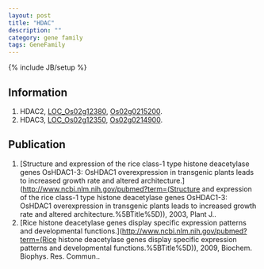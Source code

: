 ```yaml
---
layout: post
title: "HDAC"
description: ""
category: gene family
tags: GeneFamily
---
```

{% include JB/setup %}

## Information
1. HDAC2, [LOC_Os02g12380](http://rice.plantbiology.msu.edu/cgi-bin/ORF_infopage.cgi?orf=LOC_Os02g12380), [Os02g0215200](http://rapdb.dna.affrc.go.jp/viewer/gbrowse_details/irgsp1?name=Os02g0215200).
2. HDAC3, [LOC_Os02g12350](http://rice.plantbiology.msu.edu/cgi-bin/ORF_infopage.cgi?orf=LOC_Os02g12350), [Os02g0214900](http://rapdb.dna.affrc.go.jp/viewer/gbrowse_details/irgsp1?name=Os02g0214900).

## Publication
1. [Structure and expression of the rice class-1 type histone deacetylase genes OsHDAC1-3: OsHDAC1 overexpression in transgenic plants leads to increased growth rate and altered architecture.](http://www.ncbi.nlm.nih.gov/pubmed?term=(Structure and expression of the rice class-1 type histone deacetylase genes OsHDAC1-3: OsHDAC1 overexpression in transgenic plants leads to increased growth rate and altered architecture.%5BTitle%5D)), 2003, Plant J..
2. [Rice histone deacetylase genes display specific expression patterns and developmental functions.](http://www.ncbi.nlm.nih.gov/pubmed?term=(Rice histone deacetylase genes display specific expression patterns and developmental functions.%5BTitle%5D)), 2009, Biochem. Biophys. Res. Commun..


